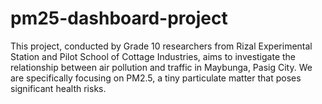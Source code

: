 # pm25-dashboard-project
This project, conducted by Grade 10 researchers from Rizal Experimental Station and Pilot School of Cottage Industries, aims to investigate the relationship between air pollution and traffic in Maybunga, Pasig City. We are specifically focusing on PM2.5, a tiny particulate matter that poses significant health risks.

